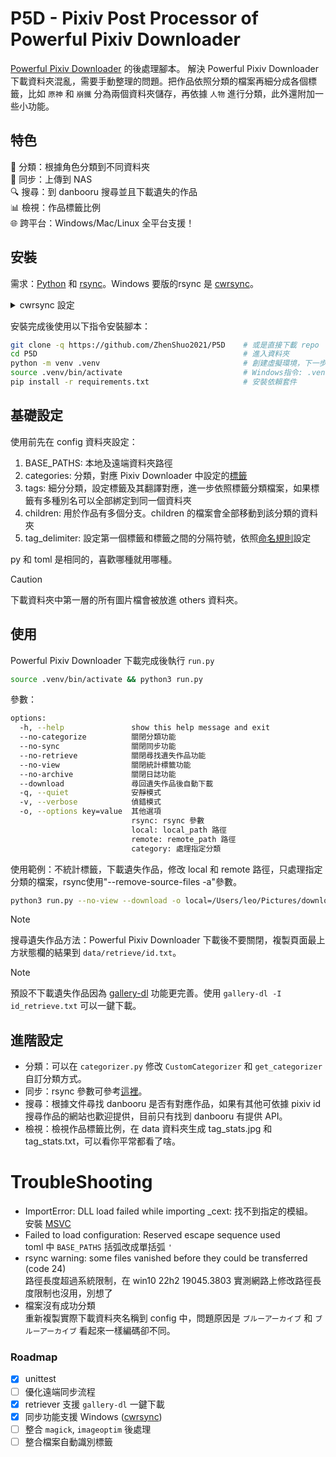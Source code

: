 # P5D - Pixiv Post Processor of Powerful Pixiv Downloader
[Powerful Pixiv Downloader](https://github.com/xuejianxianzun/PixivBatchDownloader) 的後處理腳本。
解決 Powerful Pixiv Downloader 下載資料夾混亂，需要手動整理的問題。把作品依照分類的檔案再細分成各個標籤，比如 `原神` 和 `崩鐵` 分為兩個資料夾儲存，再依據 `人物` 進行分類，此外還附加一些小功能。

## 特色
📁 分類：根據角色分類到不同資料夾  
🔄 同步：上傳到 NAS  
🔍 搜尋：到 danbooru 搜尋並且下載遺失的作品  
📊 檢視：作品標籤比例  
🌐 跨平台：Windows/Mac/Linux 全平台支援！  

## 安裝
需求：[Python](https://liaoxuefeng.com/books/python/install/) 和 [rsync](https://formulae.brew.sh/formula/rsync)。Windows 要版的rsync 是 [cwrsync](https://itefix.net/cwrsync/client/downloads)。

<details>
<summary> cwrsync 設定 </summary>
下載完成後解壓縮重新命名資料夾成 cwrsync，放到 `C:\app`，有兩種方法設定：

1. 用系統管理員身分執行 PowerShell，輸入
```sh
$newPath = "C:\app\cwrsync\bin"

[System.Environment]::SetEnvironmentVariable("PATH", "$([System.Environment]::GetEnvironmentVariable("PATH", [System.EnvironmentVariableTarget]::Machine));$newPath", [System.EnvironmentVariableTarget]::Machine)
```

2. 執行 `sysdm.cpl`，點擊 `進階` > `環境變數` > 系統變數中找到 `PATH` > 點擊新增輸入 `C:\app\cwrsync\bin` > 點選兩個確認以及關閉 cmd 刷新。
</details>

安裝完成後使用以下指令安裝腳本：
```sh
git clone -q https://github.com/ZhenShuo2021/P5D    # 或是直接下載 repo
cd P5D                                              # 進入資料夾
python -m venv .venv                                # 創建虛擬環境，下一步是進入虛擬環境
source .venv/bin/activate                           # Windows指令: .venv\Scripts\activate
pip install -r requirements.txt                     # 安裝依賴套件
```

## 基礎設定

使用前先在 config 資料夾設定：
1. BASE_PATHS: 本地及遠端資料夾路徑
2. categories: 分類，對應 Pixiv Downloader 中設定的[標籤](https://xuejianxianzun.github.io/PBDWiki/#/zh-tw/%E8%A8%AD%E5%AE%9A%E9%81%B8%E9%A0%85?id=%e4%bd%bf%e7%94%a8%e7%ac%ac%e4%b8%80%e5%80%8b%e5%8c%b9%e9%85%8d%e7%9a%84-tag-%e5%bb%ba%e7%ab%8b%e8%b3%87%e6%96%99%e5%a4%be)
3. tags: 細分分類，設定標籤及其翻譯對應，進一步依照標籤分類檔案，如果標籤有多種別名可以全部綁定到同一個資料夾
4. children: 用於作品有多個分支。children 的檔案會全部移動到該分類的資料夾
5. tag_delimiter: 設定第一個標籤和標籤之間的分隔符號，依照[命名規則](https://xuejianxianzun.github.io/PBDWiki/#/zh-tw/%E4%BE%BF%E6%8D%B7%E5%8A%9F%E8%83%BD?id=%e5%84%b2%e5%ad%98%e5%92%8c%e8%bc%89%e5%85%a5%e5%91%bd%e5%90%8d%e8%a6%8f%e5%89%87)設定

py 和 toml 是相同的，喜歡哪種就用哪種。

> [!CAUTION]
> 下載資料夾中第一層的所有圖片檔會被放進 others 資料夾。

## 使用
Powerful Pixiv Downloader 下載完成後執行 `run.py`
```sh
source .venv/bin/activate && python3 run.py
```

參數：
```sh
options:
  -h, --help               show this help message and exit
  --no-categorize          關閉分類功能
  --no-sync                關閉同步功能
  --no-retrieve            關閉尋找遺失作品功能
  --no-view                關閉統計標籤功能
  --no-archive             關閉日誌功能
  --download               尋回遺失作品後自動下載
  -q, --quiet              安靜模式
  -v, --verbose            偵錯模式
  -o, --options key=value  其他選項
                           rsync: rsync 參數
                           local: local_path 路徑
                           remote: remote_path 路徑
                           category: 處理指定分類
```

使用範例：不統計標籤，下載遺失作品，修改 local 和 remote 路徑，只處理指定分類的檔案，rsync使用"--remove-source-files -a"參數。
```sh
python3 run.py --no-view --download -o local=/Users/leo/Pictures/downloads拷貝3 remote=/Users/leo/Downloads/TestInput category="Marin, IdolMaster, Others"  rsync="--remove-source-files -a"
```

> [!NOTE]
> 搜尋遺失作品方法：Powerful Pixiv Downloader 下載後不要關閉，複製頁面最上方狀態欄的結果到 `data/retrieve/id.txt`。


> [!NOTE]
> 預設不下載遺失作品因為 [gallery-dl](https://github.com/mikf/gallery-dl) 功能更完善。使用 `gallery-dl -I id_retrieve.txt` 可以一鍵下載。

## 進階設定
- 分類：可以在 `categorizer.py` 修改 `CustomCategorizer` 和 `get_categorizer` 自訂分類方式。  
- 同步：rsync 參數可參考[這裡](https://ysc.goalsoft.com.tw/blog-detail.php?target=back&no=49)。  
- 搜尋：根據文件尋找 danbooru 是否有對應作品，如果有其他可依據 pixiv id 搜尋作品的網站也歡迎提供，目前只有找到 danbooru 有提供 API。  
- 檢視：檢視作品標籤比例，在 data 資料夾生成 tag_stats.jpg 和 tag_stats.txt，可以看你平常都看了啥。  

# TroubleShooting
- ImportError: DLL load failed while importing _cext: 找不到指定的模組。  
安裝 [MSVC](https://learn.microsoft.com/zh-tw/cpp/windows/latest-supported-vc-redist?view=msvc-170)
- Failed to load configuration: Reserved escape sequence used  
toml 中 `BASE_PATHS` 括弧改成單括弧 `'`
- rsync warning: some files vanished before they could be transferred (code 24)    
路徑長度超過系統限制，在 win10 22h2 19045.3803 實測網路上修改路徑長度限制也沒用，別想了   
- 檔案沒有成功分類  
重新複製實際下載資料夾名稱到 config 中，問題原因是 `ブルーアーカイブ` 和 `ブルーアーカイブ` 看起來一樣編碼卻不同。


### Roadmap
- [x] unittest
- [ ] 優化遠端同步流程
- [x] retriever 支援 `gallery-dl` 一鍵下載
- [x] 同步功能支援 Windows ([cwrsync](https://www.cnblogs.com/michael9/p/11820919.html))
- [ ] 整合 `magick`, `imageoptim` 後處理
- [ ] 整合檔案自動識別標籤
